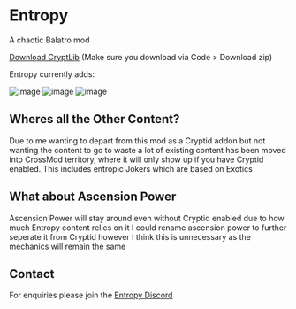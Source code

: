 
# Entropy
A chaotic Balatro mod

[Download CryptLib](https://github.com/SpectralPack/Cryptlib) (Make sure you download via Code > Download zip)

Entropy currently adds:

![image](https://github.com/user-attachments/assets/02d065d5-2c15-4946-a724-bc995c8eee2a)
![image](https://github.com/user-attachments/assets/3eff5308-0b72-40a3-89af-a710de425d90)
![image](https://github.com/user-attachments/assets/f20d2145-6a3a-48e1-946c-32b667e2f01c)

## Wheres all the Other Content?
Due to me wanting to depart from this mod as a Cryptid addon but not wanting the content to go to waste a lot of existing content has been moved into CrossMod territory, where it will only show up if you have Cryptid enabled. This includes entropic Jokers which are based on Exotics

## What about Ascension Power
Ascension Power will stay around even without Cryptid enabled due to how much Entropy content relies on it
I could rename ascension power to further seperate it from Cryptid however I think this is unnecessary as the mechanics will remain the same

## Contact
For enquiries please join the [Entropy Discord](https://discord.gg/beqqy4Bb7m)
